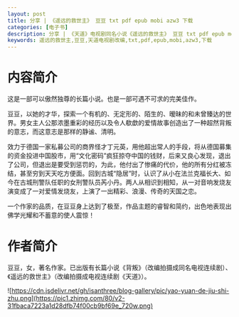 ```yaml
---
layout: post
title: 分享 | 《遥远的救世主》 豆豆 txt pdf epub mobi azw3 下载
categories: [电子书]
description: 分享 | 《天道》电视剧同名小说《遥远的救世主》 豆豆 txt pdf epub mobi azw3 下载：
keywords: 遥远的救世主,豆豆,天道电视剧改编,txt,pdf,epub,mobi,azw3,下载
---
```


<!--
# 地址

- 《遥远的救世主》 豆豆.txt：<https://url03.ctfile.com/f/24333903-971309785-878b49?p=5831>【访问密码: 5831】，选择【普通下载】

- 《遥远的救世主》 豆豆.pdf：<https://url03.ctfile.com/f/24333903-971309773-c85c46?p=5831>【访问密码: 5831】，选择【普通下载】

- 《遥远的救世主》 豆豆.epub：<https://url03.ctfile.com/f/24333903-971309782-2ead5c?p=5831>【访问密码: 5831】，选择【普通下载】

- 《遥远的救世主》 豆豆.mobi：<https://url03.ctfile.com/f/24333903-971309779-a5182f?p=5831>【访问密码: 5831】，选择【普通下载】

- 《遥远的救世主》 豆豆.azw3：<https://url03.ctfile.com/f/24333903-971309776-2041dd?p=5831>【访问密码: 5831】，选择【普通下载】
-->

# 内容简介

这是一部可以傲然独尊的长篇小说。也是一部可遇不可求的完美佳作。

豆豆，以她的才华，探索一个有机的、无定形的、陌生的、暧昧的和未曾臻达的世界。男女主人公那浓墨重彩的经历以及令人欷歔的爱情故事创造出了一种超然背叛的意志，而这意志是那样的静谧、清明。

效力于德国一家私募公司的商界怪才丁元英，用他超出常人的手段，将从德国募集的资金投进中国股市，用“文化密码”疯狂掠夺中国的钱财，后来又良心发现，退出了公司，但退出是要受到惩罚的，为此，他付出了惨痛的代价，他的所有分红被冻结，甚至穷到天天吃方便面。回到古城“隐居”时，认识了从小在法兰克福长大、如今在古城刑警队任职的女刑警队员芮小丹。两人从相识到相知，从一对音响发烧友演变成了一对爱情发烧友，上演了一出精彩、浪漫、传奇的天国之恋。

一个作家的品质，在豆豆身上达到了极至，作品主题的睿智和简约，出色地表现出佛学光耀和不蓄意的使人震惊！

# 作者简介

豆豆，女，著名作家。已出版有长篇小说《背叛》（改编拍摄成同名电视连续剧）、《遥远的救世主》（改编拍摄成电视连续剧《天道》）。

![https://cdn.jsdelivr.net/gh/isanthree/blog-gallery/pic/yao-yuan-de-jiu-shi-zhu.png](https://pic1.zhimg.com/80/v2-31fbaca7223a1d28dfb74f00cb9bf69e_720w.png)
